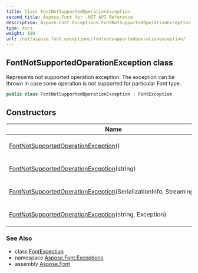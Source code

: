 ```yaml
---
title: Class FontNotSupportedOperationException
second_title: Aspose.Font for .NET API Reference
description: Aspose.Font.Exceptions.FontNotSupportedOperationException class. Represents not supported operation exception. The exception can be thrown in case some operation is not supported for particular Font type
type: docs
weight: 180
url: /net/aspose.font.exceptions/fontnotsupportedoperationexception/
---
```

## FontNotSupportedOperationException class

Represents not supported operation exception. The exception can be thrown in case some operation is not supported for particular Font type.

```csharp
public class FontNotSupportedOperationException : FontException
```

## Constructors

| Name | Description |
| --- | --- |
| [FontNotSupportedOperationException](fontnotsupportedoperationexception/#constructor)() | Initializes new `FontNotSupportedOperationException` object. |
| [FontNotSupportedOperationException](fontnotsupportedoperationexception/#constructor_2)(string) | Initializes new `FontNotSupportedOperationException` object. |
| [FontNotSupportedOperationException](fontnotsupportedoperationexception/#constructor_1)(SerializationInfo, StreamingContext) | Initializes new `FontNotSupportedOperationException` object. |
| [FontNotSupportedOperationException](fontnotsupportedoperationexception/#constructor_3)(string, Exception) | Initializes new `FontNotSupportedOperationException` object. |

### See Also

* class [FontException](../fontexception/)
* namespace [Aspose.Font.Exceptions](../../aspose.font.exceptions/)
* assembly [Aspose.Font](../../)


